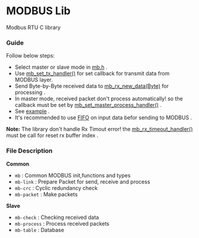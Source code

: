 # MODBUS Lib
Modbus RTU C library

### Guide 
Follow below steps:
- Select master or slave mode in [mb.h](https://github.com/liyanboy74/modbus/blob/170f567ade8fa8fdf8a1529b4a969c3b3621665f/mb.h#L15) .
- Use [mb_set_tx_handler()](https://github.com/liyanboy74/modbus/blob/170f567ade8fa8fdf8a1529b4a969c3b3621665f/mb.h#L85) for set callback for transmit data from MODBUS layer.
- Send Byte-by-Byte received data to [mb_rx_new_data(Byte)](https://github.com/liyanboy74/modbus/blob/170f567ade8fa8fdf8a1529b4a969c3b3621665f/mb.h#L87) for processing .
- In master mode, received packet don't process automatically! so the callback must be set by [mb_set_master_process_handler()](https://github.com/liyanboy74/modbus/blob/170f567ade8fa8fdf8a1529b4a969c3b3621665f/mb.h#L83) .
- See [example](test.c) .
- It's recommended to use [FIFO](https://github.com/liyanboy74/fifo-c-lib) on input data befor sending to MODBUS .

**Note:** The library don't handle Rx Timout error! the [mb_rx_timeout_handler()](https://github.com/liyanboy74/modbus/blob/aa819b01d9e52f9a2ba2f8f34170322398494f82/mb.h#L88) must be call for reset rx buffer index .

### File Description
**Common**
- `mb` : Common MODBUS init,functions and types
- `mb-link` : Prepare Packet for send, receive and process
- `mb-crc` : Cyclic redundancy check
- `mb-packet` : Make packets

**Slave**
- `mb-check` : Checking received data
- `mb-process` : Process received packets
- `mb-table` : Database

